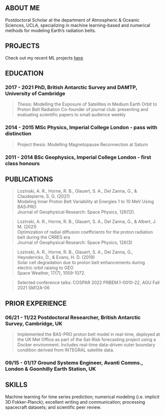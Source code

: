 ## ABOUT ME
Postdoctoral Scholar at the department of Atmospheric & Oceanic Sciences, UCLA, specializing in machine learning-based and numerical methods for modeling Earth’s radiation belts.

## PROJECTS
Check out my recent ML projects [here](projects.md)

## EDUCATION
### 2017 - 2021  PhD, British Antarctic Survey and DAMTP, University of Cambridge
> Thesis: Modelling the Exposure of Satellites in Medium Earth Orbit to Proton Belt Radiation
> Co-founder of journal club: presenting and evaluating scientific papers to small audience weekly

### 2014 - 2015  MSc Physics, Imperial College London - pass with distinction
> Project thesis: Modelling Magnetopause Reconnection at Saturn

### 2011 - 2014  BSc Geophysics, Imperial College London - first class honours

## PUBLICATIONS
> Lozinski, A. R., Horne, R. B., Glauert, S. A., Del Zanna, G., & Claudepierre, S. G. (2021)\
> Modeling Inner Proton Belt Variability at Energies 1 to 10 MeV Using BAS‐PRO\
> Journal of Geophysical Research: Space Physics, 126(12).

> Lozinski, A. R., Horne, R. B., Glauert, S. A., Del Zanna, G., & Albert, J. M. (2021)\
> Optimization of radial diffusion coefficients for the proton radiation belt during the CRRES era \
> Journal of Geophysical Research: Space Physics, 126(3)

> Lozinski, A. R., Horne, R. B., Glauert, S. A., Del Zanna, G., Heynderickx, D., & Evans, H. D. (2019)\
> Solar cell degradation due to proton belt enhancements during electric orbit raising to GEO\
> Space Weather, 17(7), 1059-1072.

> Selected conference talks: COSPAR 2022 PRBEM.1-0010-22, AGU Fall 2021 SM12A-06

## PRIOR EXPERIENCE
### 06/21 - 11/22  Postdoctoral Researcher, British Antarctic Survey, Cambridge, UK
> Implemented the BAS-PRO proton belt model in real-time, deployed at the UK Met Office as part of the Sat-Risk forecasting project using a Docker environment. Includes real-time data-driven outer boundary condition derived from INTEGRAL satellite data.
### 09/15 - 01/17  Ground Systems Engineer, Avanti Comms., London & Goonhilly Earth Station, UK

## SKILLS
Machine learning for time series prediction; numerical modeling (i.e. implicit 3D Fokker-Planck); excellent writing and communication; processing spacecraft datasets; and scientific peer review.
